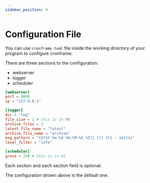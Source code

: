 ```yaml
---
sidebar_position: 4
---
```


# Configuration File
You can use `cronframe.toml` file inside the working directory of your program to configure cronframe.

There are three sections to the configuration:
- webserver
- logger
- scheduler

```toml
[webserver]
port = 8098
ip = "127.0.0.1"

[logger]
dir = "log"
file_size = 1 # this is in MB
archive_files = 3
latest_file_name = "latest"
archive_file_name = "archive"
msg_pattern = "{d(%Y-%m-%d %H:%M:%S %Z)} {l} {t} - {m}{n}"
level_filter = "info"

[scheduler]
grace = 250 # this is in ms
```

Each section and each section field is optional.

The configuration shown above is the default one.